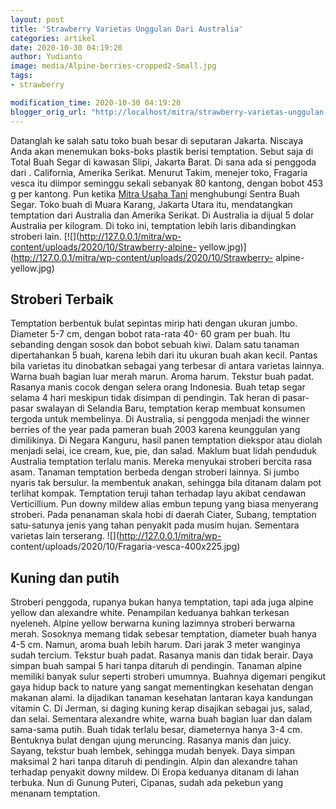 ```yaml
---
layout: post
title: 'Strawberry Varietas Unggulan Dari Australia'
categories: artikel
date: 2020-10-30 04:19:20
author: Yudianto
image: media/Alpine-berries-cropped2-Small.jpg
tags:
- strawberry

modification_time: 2020-10-30 04:19:20
blogger_orig_url: "http://localhost/mitra/strawberry-varietas-unggulan-dari.html"
---
```


Datanglah ke salah satu toko buah besar di seputaran Jakarta. Niscaya Anda
akan menemukan boks-boks plastik berisi temptation. Sebut saja di Total Buah
Segar di kawasan Slipi, Jakarta Barat. Di sana ada si penggoda dari .
California, Amerika Serikat. Menurut Takim, menejer toko, Fragaria vesca itu
diimpor seminggu sekali sebanyak 80 kantong, dengan bobot 453 g per kantong.
Pun ketika [Mitra Usaha Tani](http://127.0.0.1/mitra) menghubungi Sentra Buah
Segar. Toko buah di Muara Karang, Jakarta Utara itu, mendatangkan temptation
dari Australia dan Amerika Serikat. Di Australia ia dijual 5 dolar Australia
per kilogram. Di toko ini, temptation lebih laris dibandingkan stroberi lain.
[![](http://127.0.0.1/mitra/wp-content/uploads/2020/10/Strawberry-alpine-
yellow.jpg)](http://127.0.0.1/mitra/wp-content/uploads/2020/10/Strawberry-
alpine-yellow.jpg)

## Stroberi Terbaik

Temptation berbentuk bulat sepintas mirip hati dengan ukuran jumbo. Diameter
5-7 cm, dengan bobot rata-rata 40- 60 gram per buah. Itu sebanding dengan
sosok dan bobot sebuah kiwi. Dalam satu tanaman dipertahankan 5 buah, karena
lebih dari itu ukuran buah akan kecil. Pantas bila varietas itu dinobatkan
sebagai yang terbesar di antara varietas lainnya. Warna buah bagian luar merah
marun. Aroma harum. Tekstur buah padat. Rasanya manis cocok dengan selera
orang Indonesia. Buah tetap segar selama 4 hari meskipun tidak disimpan di
pendingin. Tak heran di pasar-pasar swalayan di Selandia Baru, temptation
kerap membuat konsumen tergoda untuk membelinya. Di Australia, si penggoda
menjadi the winner berries of the year pada pameran buah 2003 karena
keunggulan yang dimilikinya. Di Negara Kanguru, hasil panen temptation
diekspor atau diolah menjadi selai, ice cream, kue, pie, dan salad. Maklum
buat lidah penduduk Australia temptation terlalu manis. Mereka menyukai
stroberi bercita rasa asam. Tanaman temptation berbeda dengan stroberi
lainnya. Si jumbo nyaris tak bersulur. Ia membentuk anakan, sehingga bila
ditanam dalam pot terlihat kompak. Temptation teruji tahan terhadap layu
akibat cendawan Verticillium. Pun downy mildew alias embun tepung yang biasa
menyerang stroberi. Pada penanaman skala hobi di daerah Ciater, Subang,
temptation satu-satunya jenis yang tahan penyakit pada musim hujan. Sementara
varietas lain terserang. ![](http://127.0.0.1/mitra/wp-
content/uploads/2020/10/Fragaria-vesca-400x225.jpg)

## Kuning dan putih

Stroberi penggoda, rupanya bukan hanya temptation, tapi ada juga alpine yellow
dan alexandre white. Penampilan keduanya bahkan terkesan nyeleneh. Alpine
yellow berwarna kuning lazimnya stroberi berwarna merah. Sosoknya memang tidak
sebesar temptation, diameter buah hanya 4-5 cm. Namun, aroma buah lebih harum.
Dari jarak 3 meter wanginya sudah tercium. Tekstur buah padat. Rasanya manis
dan tidak berair. Daya simpan buah sampai 5 hari tanpa ditaruh di pendingin.
Tanaman alpine memiliki banyak sulur seperti stroberi umumnya. Buahnya
digemari pengikut gaya hidup back to nature yang sangat mementingkan kesehatan
dengan makanan alami. Ia dijadikan tanaman kesehatan lantaran kaya kandungan
vitamin C. Di Jerman, si daging kuning kerap disajikan sebagai jus, salad, dan
selai. Sementara alexandre white, warna buah bagian luar dan dalam sama-sama
putih. Buah tidak terlalu besar, diameternya hanya 3-4 cm. Bentuknya bulat
dengan ujung meruncing. Rasanya manis dan juicy. Sayang, tekstur buah lembek,
sehingga mudah benyek. Daya simpan maksimal 2 hari tanpa ditaruh di pendingin.
Alpin dan alexandre tahan terhadap penyakit downy mildew. Di Eropa keduanya
ditanam di lahan terbuka. Nun di Gunung Puteri, Cipanas, sudah ada pekebun
yang menanam temptation.


